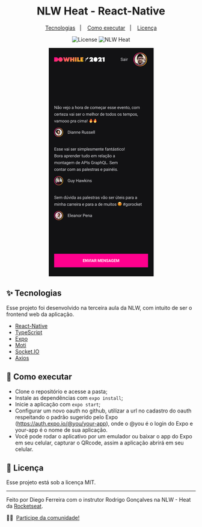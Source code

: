 <h1 align="center">NLW Heat - React-Native</h1>

<p align="center">
  <a href="#-tecnologias">Tecnologias</a>&nbsp;&nbsp;&nbsp;|&nbsp;&nbsp;&nbsp;
  <a href="#-como-executar">Como executar</a>&nbsp;&nbsp;&nbsp;|&nbsp;&nbsp;&nbsp;
  <a href="#-licença">Licença</a>
</p>

<p align="center">
  <img alt="License" src="https://img.shields.io/static/v1?label=license&message=MIT&color=8257E5&labelColor=000000">
  <img src="https://img.shields.io/static/v1?label=NLW&message=Heat&color=8257E5&labelColor=000000" alt="NLW Heat" />
</p>

<p align="center">
  <img src="../assets/homeApp.png">
</p>

## ✨ Tecnologias

Esse projeto foi desenvolvido na terceira aula da NLW, com intuito de ser o frontend web da aplicação.

- [React-Native](https://reactnative.dev/)
- [TypeScript](https://www.typescriptlang.org/)
- [Expo](https://docs.expo.dev/)
- [Moti](https://moti.fyi/)
- [Socket.IO](https://socket.io/)
- [Axios](https://socket.io/)


## 🚀 Como executar


- Clone o repositório e acesse a pasta;
- Instale as dependências com `expo install`;
- Inicie a aplicação com `expo start`;
- Configurar um novo oauth no github, utilizar a url no cadastro do oauth respeitando o padrão sugerido pelo Expo (https://auth.expo.io/@you/your-app), onde o @you é o login do Expo e your-app é o nome de sua aplicação.
- Você pode rodar o aplicativo por um emulador ou baixar o app do Expo em seu celular, capturar o QRcode, assim a aplicação abrirá em seu celular.


## 📄 Licença

Esse projeto está sob a licença MIT.

---

Feito por Diego Ferreira com o instrutor Rodrigo Gonçalves na NLW - Heat da [Rocketseat](https://www.rocketseat.com.br/).

👋🏻 &nbsp;[Participe da comunidade!](https://discordapp.com/invite/gCRAFhc)